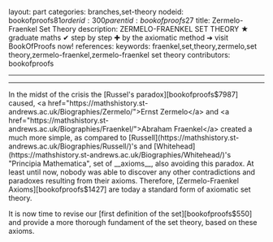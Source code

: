 layout: part
categories: branches,set-theory
nodeid: bookofproofs$81
orderid: 300
parentid: bookofproofs$27
title: Zermelo-Fraenkel Set Theory
description: ZERMELO-FRAENKEL SET THEORY ★ graduate maths ✔ step by step ✚ by the axiomatic method ➜ visit BookOfProofs now!
references: 
keywords: fraenkel,set,theory,zermelo,set theory,zermelo-fraenkel,zermelo-fraenkel set theory
contributors: bookofproofs


---


---

In the midst of the crisis the [Russel's paradox][bookofproofs$7987] caused, <a href="https://mathshistory.st-andrews.ac.uk/Biographies/Zermelo/">Ernst Zermelo</a> and <a href="https://mathshistory.st-andrews.ac.uk/Biographies/Fraenkel/">Abraham Fraenkel</a> created a much more simple, as compared to 
[Russell](https://mathshistory.st-andrews.ac.uk/Biographies/Russell/)'s and [Whitehead](https://mathshistory.st-andrews.ac.uk/Biographies/Whitehead/)'s "Principia Mathematica", set of __axioms__, also avoiding this paradox. 
At least until now, nobody was able to discover any other contradictions and paradoxes resulting from their axioms. Therefore, [Zermelo-Fraenkel Axioms][bookofproofs$1427] are today a standard form of axiomatic set theory. 

It is now time to revise our [first definition of the set][bookofproofs$550] and provide a more thorough fundament of the set theory, based on these axioms.

